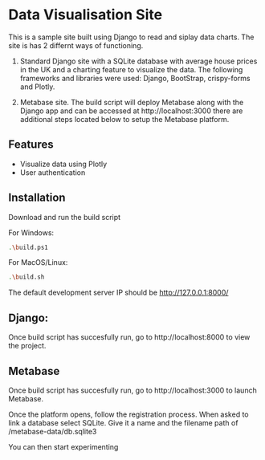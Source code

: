 
# Data Visualisation Site

This is a sample site built using Django to read and siplay data charts. The site is has 2 differnt ways of functioning.

1. Standard Django site with a SQLite database with average house prices in the UK and a charting feature to visualize the data. The following frameworks and libraries were used: Django, BootStrap, crispy-forms and Plotly.

2. Metabase site. The build script will deploy Metabase along with the Django app and can be accessed at http://localhost:3000 there are additional steps located below to setup the Metabase platform.

## Features

- Visualize data using Plotly
- User authentication

## Installation

Download and run the build script  

For Windows:

```bash
.\build.ps1
```

For MacOS/Linux:

```bash
.\build.sh
```

The default development server IP should be http://127.0.0.1:8000/



## Django:
Once build script has succesfully run, go to http://localhost:8000 to view the project.

## Metabase
Once build script has succesfully run, go to http://localhost:3000 to launch Metabase.

Once the platform opens, follow the registration process. When asked to link a database select SQLite. Give it a name and the filename path of /metabase-data/db.sqlite3

You can then start experimenting

